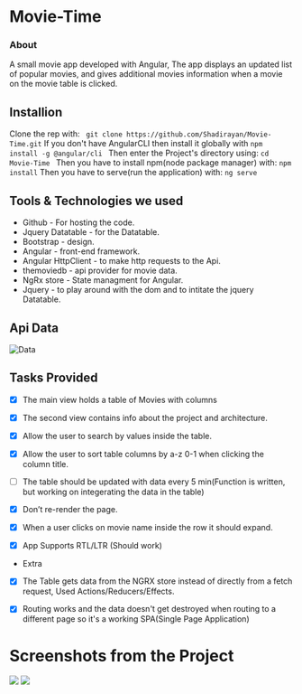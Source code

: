 # Movie-Time
### About
 A small movie app developed with Angular, The app displays an updated list of popular movies, and gives additional movies information when             a movie on the movie table is clicked.

## Installion
Clone the rep with:
``` git clone https://github.com/Shadirayan/Movie-Time.git```
If you don't have AngularCLI then install it globally with
```npm install -g @angular/cli ```
Then enter the Project's directory using:
```cd Movie-Time ```
Then you have to install npm(node package manager) with:
``` npm install ```
Then you have to serve(run the application) with:
``` ng serve ```



## Tools & Technologies we used


* Github - For hosting the code.
* Jquery Datatable - for the Datatable.
* Bootstrap - design.
* Angular - front-end framework.
* Angular HttpClient - to make http requests to the Api.
* themoviedb - api provider for movie data.
* NgRx store - State managment for Angular.
* Jquery - to play around with the dom and to intitate the jquery Datatable.

## Api Data

![Data](https://i.imgur.com/Pwrd6lK.png)


## Tasks Provided

- [x] The main view holds a table of Movies with columns
- [x] The second view contains info about the project and   architecture.
- [x] Allow the user to search by values inside the table.
- [x]  Allow the user to sort table columns by a-z 0-1 when
              clicking the column title.
- [ ] The table should be updated with data every 5 min(Function is written, but working on integerating the data in the table)
- [x]  Don’t re-render the page.
- [x] When a user clicks on movie name inside the row it should expand.

- [x] App Supports RTL/LTR (Should work)

* Extra
- [x] The Table gets data from the NGRX store instead of directly from a fetch request, Used Actions/Reducers/Effects.

- [x] Routing works and the data doesn't get destroyed when routing to a different page so it's a working SPA(Single Page Application)

# Screenshots from the Project
![](https://i.imgur.com/a4zAOKz.png)
![](https://i.imgur.com/cSvj7WP.png)